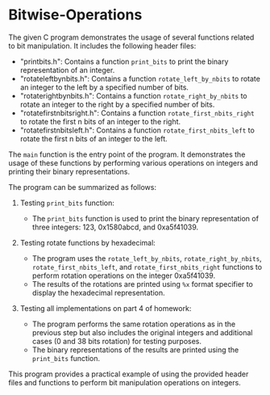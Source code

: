 # Bitwise-Operations

The given C program demonstrates the usage of several functions related to bit manipulation. It includes the following header files:

- "printbits.h": Contains a function `print_bits` to print the binary representation of an integer.
- "rotateleftbynbits.h": Contains a function `rotate_left_by_nbits` to rotate an integer to the left by a specified number of bits.
- "rotaterightbynbits.h": Contains a function `rotate_right_by_nbits` to rotate an integer to the right by a specified number of bits.
- "rotatefirstnbitsright.h": Contains a function `rotate_first_nbits_right` to rotate the first n bits of an integer to the right.
- "rotatefirstnbitsleft.h": Contains a function `rotate_first_nbits_left` to rotate the first n bits of an integer to the left.

The `main` function is the entry point of the program. It demonstrates the usage of these functions by performing various operations on integers and printing their binary representations.

The program can be summarized as follows:

1. Testing `print_bits` function:
   - The `print_bits` function is used to print the binary representation of three integers: 123, 0x1580abcd, and 0xa5f41039.

2. Testing rotate functions by hexadecimal:
   - The program uses the `rotate_left_by_nbits`, `rotate_right_by_nbits`, `rotate_first_nbits_left`, and `rotate_first_nbits_right` functions to perform rotation operations on the integer 0xa5f41039.
   - The results of the rotations are printed using `%x` format specifier to display the hexadecimal representation.

3. Testing all implementations on part 4 of homework:
   - The program performs the same rotation operations as in the previous step but also includes the original integers and additional cases (0 and 38 bits rotation) for testing purposes.
   - The binary representations of the results are printed using the `print_bits` function.

This program provides a practical example of using the provided header files and functions to perform bit manipulation operations on integers.
